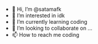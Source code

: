 - 👋 Hi, I’m @satamafk
- 👀 I’m interested in idk
- 🌱 I’m currently learning coding
- 💞️ I’m looking to collaborate on ...
- 📫 How to reach me coding

<!---
satamafk/satamafk is a ✨ special ✨ repository because its `README.md` (this file) appears on your GitHub profile.
You can click the Preview link to take a look at your changes.
--->
